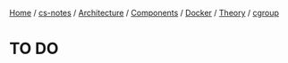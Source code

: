 [Home](https://mengxianbin.github.io) /
[cs-notes](https://mengxianbin.github.io/cs-notes/site) /
[Architecture](https://mengxianbin.github.io/cs-notes/site/Architecture) /
[Components](https://mengxianbin.github.io/cs-notes/site/Architecture/Components) /
[Docker](https://mengxianbin.github.io/cs-notes/site/Architecture/Components/Docker) /
[Theory](https://mengxianbin.github.io/cs-notes/site/Architecture/Components/Docker/Theory) /
[cgroup](https://mengxianbin.github.io/cs-notes/site/Architecture/Components/Docker/Theory/cgroup)

# TO DO
